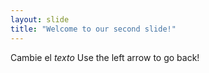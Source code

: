 ```yaml
---
layout: slide
title: "Welcome to our second slide!"
---
```

Cambie el *texto*
Use the left arrow to go back!
